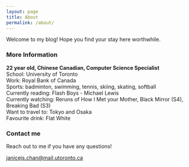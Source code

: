 ```yaml
---
layout: page
title: About
permalink: /about/
---
```


Welcome to my blog! Hope you find your stay here worthwhile.



### More Information

**22 year old, Chinese Canadian, Computer Science Specialist**  
School: University of Toronto  
Work: Royal Bank of Canada  
Sports: badminton, swimming, tennis, skiing, skating, softball  
Currently reading: Flash Boys - Michael Lewis  
Currently watching: Reruns of How I Met your Mother, Black Mirror (S4), Breaking Bad (S3)  
Want to travel to: Tokyo and Osaka  
Favourite drink: Flat White  

### Contact me

Reach out to me if you have any questions!

[janicejs.chan@mail.utoronto.ca](mailto:janicejs.chan@mail.utoronto.ca)